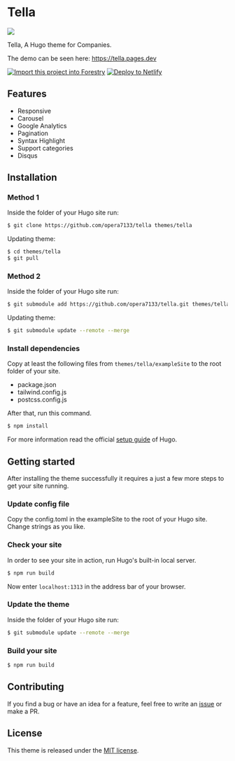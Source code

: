 # Tella

![](https://user-images.githubusercontent.com/39876629/103476491-9d870880-4df9-11eb-9961-98015b19968c.png)

Tella, A Hugo theme for Companies.

The demo can be seen here: https://tella.pages.dev

[![Import this project into Forestry](https://assets.forestry.io/import-to-forestryK.svg)](https://app.forestry.io/quick-start?repo=opera7133/tella&engine=hugo&version=0.80.0&config=exampleSite)
[![Deploy to Netlify](https://www.netlify.com/img/deploy/button.svg)](https://app.netlify.com/start/deploy?repository=https://github.com/opera7133/tella)

## Features

- Responsive
- Carousel
- Google Analytics
- Pagination
- Syntax Highlight
- Support categories
- Disqus

## Installation

### Method 1

Inside the folder of your Hugo site run:

```bash
$ git clone https://github.com/opera7133/tella themes/tella
```

Updating theme:

```bash
$ cd themes/tella
$ git pull
```

### Method 2

Inside the folder of your Hugo site run:

```bash
$ git submodule add https://github.com/opera7133/tella.git themes/tella
```

Updating theme:

```bash
$ git submodule update --remote --merge
```

### Install dependencies

Copy at least the following files from `themes/tella/exampleSite` to the root folder of your site.

- package.json
- tailwind.config.js
- postcss.config.js

After that, run this command.

```bash
$ npm install
```

For more information read the official [setup guide](https://gohugo.io/overview/installing/) of Hugo.

## Getting started

After installing the theme successfully it requires a just a few more steps to get your site running.

### Update config file

Copy the config.toml in the exampleSite to the root of your Hugo site. Change strings as you like.

### Check your site

In order to see your site in action, run Hugo's built-in local server.

```bash
$ npm run build
```

Now enter `localhost:1313` in the address bar of your browser.

### Update the theme

Inside the folder of your Hugo site run:

```bash
$ git submodule update --remote --merge
```

### Build your site

```bash
$ npm run build
```

## Contributing

If you find a bug or have an idea for a feature, feel free to write an [issue](https://github.com/opera7133/tella/issues) or make a PR.

## License

This theme is released under the [MIT license](https://github.com/opera7133/tella/blob/master/LICENSE).
